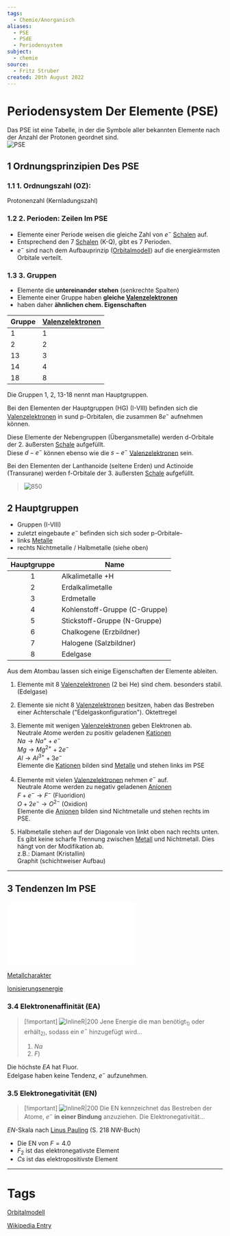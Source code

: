 ```yaml
---
tags:
  - Chemie/Anorganisch
aliases:
  - PSE
  - PSdE
  - Periodensystem
subject:
  - chemie
source:
  - Fritz Struber
created: 20th August 2022
---
```


# Periodensystem Der Elemente (PSE)

Das PSE ist eine Tabelle, in der die Symbole aller bekannten Elemente nach der Anzahl der Protonen geordnet sind.  
![PSE](assets/PSE.png)

## 1 Ordnungsprinzipien Des PSE

### 1.1 1. Ordnungszahl (OZ):

Protonenzahl (Kernladungszahl)

### 1.2 2. Perioden: **Zeilen** Im PSE

- Elemente einer Periode weisen die gleiche Zahl von $e^{-}$ [Schalen](Orbitalmodell.md) auf.
- Entsprechend den 7 [Schalen](Orbitalmodell.md) (K-Q), gibt es 7 Perioden.
- $e^{-}$ sind nach dem Aufbauprinzip ([Orbitalmodell](Orbitalmodell.md)) auf die energieärmsten Orbitale verteilt.

### 1.3 3. Gruppen

- Elemente die **untereinander stehen** (senkrechte Spalten)
- Elemente einer Gruppe haben **gleiche [Valenzelektronen](Valenzelektronen.md)**
- haben daher **ähnlichen chem. Eigenschaften**

| Gruppe | [Valenzelektronen](Valenzelektronen.md) |
| ------ | -------------------- |
| 1      | 1                    |
| 2      | 2                    |
| 13     | 3                    |
| 14     | 4                    |
| 18     | 8                    |

Die Gruppen 1, 2, 13-18 nennt man Hauptgruppen.

Bei den Elementen der Hauptgruppen (HG) (I-VIII) befinden sich die [Valenzelektronen](Valenzelektronen.md) in sund p-Orbitalen, die zusammen $8 e^{-}$ aufnehmen können.

Diese Elemente der Nebengruppen (Übergansmetalle) werden d-Orbitale der 2. äußersten [Schale](Orbitalmodell.md) aufgefüllt.  
Diese $d-e^{-}$ können ebenso wie die $s-e^{-}$ [Valenzelektronen](Valenzelektronen.md) sein.

Bei den Elementen der Lanthanoide (seltene Erden) und Actinoide (Transurane) werden f-Orbitale der 3. äußersten [Schale](Orbitalmodell.md) aufgefüllt.

>![850](assets/pse-orbs.png)

## 2 Hauptgruppen

- Gruppen (I-VIII)
- zuletzt eingebaute $e^{-}$ befinden sich sich soder p-Orbitale-
- links [Metalle](Metallbindung.md)
- rechts Nichtmetalle / Halbmetalle (siehe oben)

| Hauptgruppe | Name                          |
|:-----------:| ----------------------------- |
|      1      | Alkalimetalle +H              |
|      2      | Erdalkalimetalle              |
|      3      | Erdmetalle                    |
|      4      | Kohlenstoff-Gruppe (C-Gruppe) |
|      5      | Stickstoff-Gruppe (N-Gruppe)  |
|      6      | Chalkogene (Erzbildner)       |
|      7      | Halogene (Salzbildner)        |
|      8      | Edelgase                      |

Aus dem Atombau lassen sich einige Eigenschaften der Elemente ableiten.
1. Elemente mit 8 [Valenzelektronen](Valenzelektronen.md) (2 bei He) sind chem. besonders stabil. (Edelgase)
2. Elemente sie nicht 8 [Valenzelektronen](Valenzelektronen.md) besitzen, haben das Bestreben einer Achterschale ("Edelgaskonfiguration"). Oktettregel 
3. Elemente mit wenigen [Valenzelektronen](Valenzelektronen.md) geben Elektronen ab.  
   Neutrale Atome werden zu positiv geladenen [Kationen](Ionenbindung.md)  
   $Na\longrightarrow Na^{+}+e^{-}$  
   $Mg\longrightarrow Mg^{2+}+2e^{-}$  
   $Al\longrightarrow Al^{3+}+3e^{-}$  
   Elemente die [Kationen](Ionenbindung.md) bilden sind [Metalle](Metallbindung.md) und stehen links im PSE


4. Elemente mit vielen [Valenzelektronen](Valenzelektronen.md) nehmen $e^{-}$ auf.  
   Neutrale Atome werden zu negativ geladenen [Anionen](Ionenbindung.md)  
	$F+e^{-}\longrightarrow F^{-}$ (Fluoridion)  
	$O+2e^{-}\longrightarrow O^{2-}$ (Oxidion)  
	Elemente die [Anionen](Ionenbindung.md) bilden sind Nichtmetalle und stehen rechts im PSE.
5. Halbmetalle stehen auf der Diagonale von linkt oben nach rechts unten.  
	Es gibt keine scharfe Trennung zwischen [Metall](Metallbindung.md) und Nichtmetall. Dies hängt von der Modifikation ab.  
	z.B.: Diamant (Kristallin)  
	Graphit (schichtweiser Aufbau)

---

## 3 Tendenzen Im PSE

![Atomradius](Atomradius.md)

[Metallcharakter](Metallcharakter.md)

[Ionisierungsenergie](Ionisierungsenergie.md)

### 3.4 Elektronenaffinität (EA)

> [!important] ![InlineR|200](assets/x-zu_y-ab.png) Jene Energie die man benötigt$_{1)}$ oder erhält$_{2)}$, sodass ein $e^{-}$ hinzugefügt wird…
> 1. $Na$
> 2. $F$)


Die höchste *EA* hat Fluor.  
Edelgase haben keine Tendenz, $e^{-}$ aufzunehmen.

### 3.5 Elektronegativität (EN)

> [!important] ![InlineR|200](assets/x-zu_y-ab.png) Die EN kennzeichnet das Bestreben der Atome, $e^{-}$ **in einer Bindung** anzuziehen. Die Elektronegativität…

*EN*-Skala nach [Linus Pauling](https://de.wikipedia.org/wiki/Periodensystem#Elektronegativit%C3%A4t) (S. 218 NW-Buch)
- Die EN von $F=4.0$
- $F_{2}$ ist das elektronegativste Element
- $Cs$ ist das elektropositivste Element

---

# Tags

[Orbitalmodell](Orbitalmodell.md)

[Wikipedia Entry](https://de.wikipedia.org/wiki/Periodensystem)
